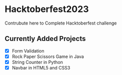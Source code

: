# Hacktoberfest2023
Contrubute here to Complete Hacktoberfest challenge

## Currently Added Projects

- [x] Form Validation
- [x] Rock Paper Scissors Game in Java
- [x] String Counter in Python
- [x] Navbar in HTML5 and CSS3